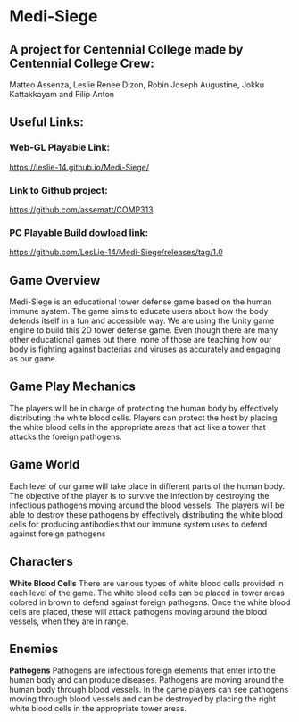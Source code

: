 # Medi-Siege
## A project for Centennial College made by Centennial College Crew:
Matteo Assenza, Leslie Renee Dizon, Robin Joseph Augustine, Jokku Kattakkayam and Filip Anton

## Useful Links:
### Web-GL Playable Link: 
https://leslie-14.github.io/Medi-Siege/
### Link to Github project:
https://github.com/assematt/COMP313
### PC Playable Build dowload link:
https://github.com/LesLie-14/Medi-Siege/releases/tag/1.0

## Game Overview 
Medi-Siege is an educational tower defense game based on the human immune system. The game aims to educate users about how the body defends itself in a fun and accessible way. We are using the Unity game engine to build this 2D tower defense game. Even though there are many other educational games out there, none of those are teaching how our body is fighting against bacterias and viruses as accurately and engaging as our game.

## Game Play Mechanics	
The players will be in charge of protecting the human body by effectively distributing the white blood cells. Players can protect the host by placing the white blood cells in the appropriate areas that act like a tower that attacks the foreign pathogens.

## Game World 
Each level of our game will take place in different parts of the human body. The objective of the player is to survive the infection by destroying the infectious pathogens moving around the blood vessels. The players will be able to destroy these pathogens by effectively distributing the white blood cells for producing antibodies that our immune system uses to defend against foreign pathogens

## Characters
**White Blood Cells**
There are various types of white blood cells provided in each level of the game. The white blood cells can be placed in tower areas colored in brown to defend against foreign pathogens. Once the white blood cells are placed, these will attack pathogens moving around the blood vessels, when they are in range.

## Enemies
**Pathogens**
Pathogens are infectious foreign elements that enter into the human body and can produce diseases. Pathogens are moving around the human body through blood vessels. In the game players can see pathogens moving through blood vessels and can be destroyed by placing the right white blood cells in the appropriate tower areas.
